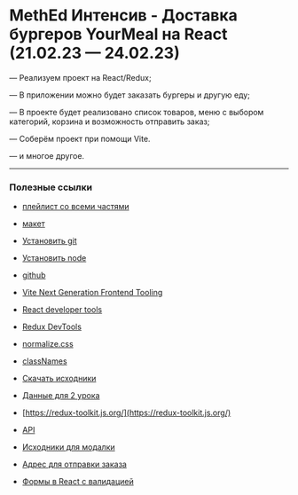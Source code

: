 # MethEd Интенсив - Доставка бургеров YourMeal на React (21.02.23 — 24.02.23)

— Реализуем проект на React/Redux;

— В приложении можно будет заказать бургеры и другую еду;

— В проекте будет реализовано список товаров, меню с выбором категорий, корзина и возможность отправить заказ;

— Соберём проект при помощи Vite.

— и многое другое.

***

### Полезные ссылки

- [плейлист со всеми частями](https://www.youtube.com/playlist?list=PLAGds4sWs6rGcXLQO7cqSBgivofVRE06E)

- [макет](https://www.figma.com/file/zAASWcZBpUyFVnPFAYX8HH/YouMeal-(youtube)?node-id=0%3A1&t=iLSeqnNgcpa4eDBJ-1)

- [Установить git](https://git-scm.com/)

- [Установить node](https://nodejs.org/en/)

- [github](https://github.com/)

- [Vite Next Generation Frontend Tooling](https://vitejs.dev/)

- [React developer tools](https://chrome.google.com/webstore/detail/react-developer-tools/fmkadmapgofadopljbjfkapdkoienihi)

- [Redux DevTools](https://chrome.google.com/webstore/detail/redux-devtools/lmhkpmbekcpmknklioeibfkpmmfibljd)

- [normalize.css](https://www.npmjs.com/package/normalize.css?activeTab=versions)

- [classNames](https://www.npmjs.com/package/classnames)

- [Скачать исходники](https://fs09.getcourse.ru/fileservice/file/download/a/251231/sc/237/h/8a864d4f4d08eca4f2d3d09a380b5b51.zip)

- [Данные для 2 урока](https://fs11.getcourse.ru/fileservice/file/download/a/251231/sc/244/h/caa9880261ba1f1f62ed8562aa5d7d97.zip)

- [https://redux-toolkit.js.org/](https://redux-toolkit.js.org/)
 
- [API](https://github.com/maksim-leskin/api_your_meal)

- [Исходники для модалки](https://fs07.getcourse.ru/fileservice/file/download/a/251231/sc/47/h/3ff087ac3f1e8d9600062004b7852a68.zip)

- [Адрес для отправки заказа](https://cloudy-slash-rubidium.glitch.me/api/order)

- [Формы в React с валидацией](https://formik.org/)